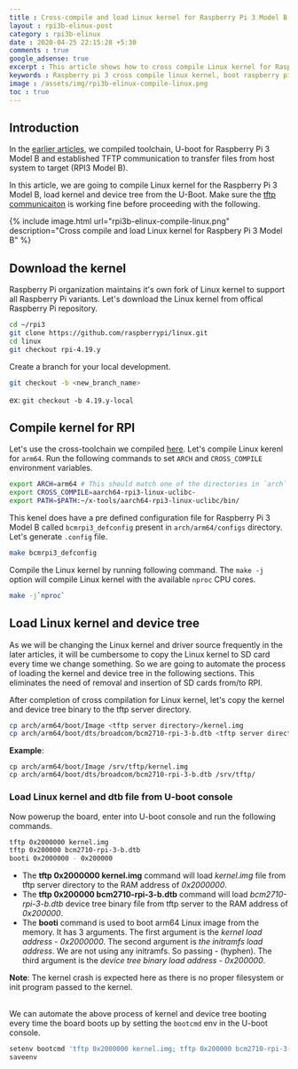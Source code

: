 ```yaml
---
title : Cross-compile and load Linux kernel for Raspberry Pi 3 Model B
layout : rpi3b-elinux-post
category : rpi3b-elinux
date : 2020-04-25 22:15:28 +5:30
comments : true
google_adsense: true
excerpt : This article shows how to cross compile Linux kernel for Raspberry Pi 3 Model B, load the kernel and device tree from tftp server every time the board boots up.
keywords : Raspberry pi 3 cross compile linux kernel, boot raspberry pi 3 tftp server, Raspberry Pi 3 U-boot starting kernel
image : /assets/img/rpi3b-elinux-compile-linux.png
toc : true
---
```

## Introduction
In the [earlier articles](/book/embedded-linux-rpi3-000-intro.html#learning-path), we compiled toolchain, U-boot for Raspberry Pi 3 Model B and established TFTP communication to transfer files from host system to target (RPI3 Model B).

In this article, we are going to compile Linux kernel for the Raspberry Pi 3 Model B, load kernel and device tree from  the U-Boot. Make sure the [tftp communicaiton](/rpi3b-elinux/embedded-linux-rpi3-040-tftp-comm.html) is working fine before proceeding with the following.

{% include image.html url="rpi3b-elinux-compile-linux.png" description="Cross compile and load Linux kernel for Raspbery Pi 3 Model B" %}
## Download the kernel

Raspberry Pi organization maintains it's own fork of Linux kernel to support all Raspberry Pi variants. Let's download the Linux kernel from offical Raspberry Pi repository.
```bash
cd ~/rpi3
git clone https://github.com/raspberrypi/linux.git
cd linux
git checkout rpi-4.19.y
```
Create a branch for your local development.
```bash
git checkout -b <new_branch_name>
```
ex: `git checkout -b 4.19.y-local`

## Compile kernel for RPI
Let's use the cross-toolchain we compiled [here](/rpi3b-elinux/embedded-linux-rpi3-010-toolchain.html). Let's compile Linux kerenl for `arm64`. Run the following commands to set `ARCH` and `CROSS_COMPILE` environment variables.

```bash
export ARCH=arm64 # This should match one of the directories in `arch` folder.
export CROSS_COMPILE=aarch64-rpi3-linux-uclibc-
export PATH=$PATH:~/x-tools/aarch64-rpi3-linux-uclibc/bin/
```
This kenel does have a pre defined configuration file for Raspberry Pi 3 Model B called `bcmrpi3_defconfig` present in `arch/arm64/configs` directory. Let's generate `.config` file.

```bash
make bcmrpi3_defconfig
```
Compile the Linux kernel by running following command. The `make -j` option will compile Linux kernel with the available `nproc` CPU cores.
```bash
make -j`nproc`
```
## Load Linux kernel and device tree
As we will be changing the Linux kernel and driver source frequently in the later articles, it will be cumbersome to copy the Linux kernel to SD card every time we change something. So we are going to automate the process of loading the kernel and device tree in the following sections. This eliminates the need of removal and insertion of SD cards from/to RPI.

After completion of cross compilation for Linux kernel, let's copy the kernel and device tree binary to the tftp server directory.

```bash
cp arch/arm64/boot/Image <tftp server directory>/kernel.img
cp arch/arm64/boot/dts/broadcom/bcm2710-rpi-3-b.dtb <tftp server directory>
```
**Example**:
```
cp arch/arm64/boot/Image /srv/tftp/kernel.img
cp arch/arm64/boot/dts/broadcom/bcm2710-rpi-3-b.dtb /srv/tftp/
```
<!--
Copy `overlays` directory from compiled kernel source to SD card. Path: `arch/arm/boot/dts/overlays`
Copy `bcm2710-rpi-3-b.dtb` file too to the SD card. Path: `arch/arm64/boot/dts/broadcom/bcm2710-rpi-3-b.dtb`
-->
### Load Linux kernel and dtb file from U-boot console
Now powerup the board, enter into U-boot console and run the following commands.

```bash
tftp 0x2000000 kernel.img
tftp 0x200000 bcm2710-rpi-3-b.dtb
booti 0x2000000 - 0x200000
```

 - The **tftp 0x2000000 kernel.img** command will load *kernel.img* file from tftp server directory to the RAM address of *0x2000000*.
 - The **tftp 0x200000 bcm2710-rpi-3-b.dtb** command will load *bcm2710-rpi-3-b.dtb* device tree binary file from tftp server to the RAM address of *0x200000*.
 - The **booti** command is used to boot arm64 Linux image from the memory. It has 3 arguments. The first argument is the *kernel load address* - *0x2000000*. The second argument is *the initramfs load address*. We are not using any initramfs. So passing *-* (hyphen). The third argument is the *device tree binary load address* - *0x200000*.


<div class="isa_info"><strong>Note</strong>: The kernel crash is expected here as there is no proper filesystem or init program passed to the kernel.</div><br>

We can automate the above process of kernel and device tree booting every time the board boots up by setting the `bootcmd` env in the U-boot console.
```bash
setenv bootcmd 'tftp 0x2000000 kernel.img; tftp 0x200000 bcm2710-rpi-3-b.dtb; booti 0x2000000 - 0x200000'
saveenv
```
